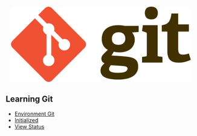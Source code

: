<p align="center">
  <img src="images/Git-logo.svg" witdh="650" height="200" alt="Logo-Git"/>
</p>

 ## Learning Git

- [Environment Git](guides/001/README.md)
- [Initialized](guides/002/README.md)
- [View Status](guides/003/README.md)
